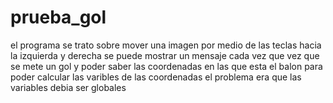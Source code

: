 # prueba_gol
el programa se trato sobre mover una imagen por medio  de las teclas hacia la izquierda y derecha
se puede mostrar un mensaje cada vez que vez que se mete un gol y poder saber las coordenadas en las que esta el balon
para poder calcular las varibles de las coordenadas el problema era que las variables debia ser globales 
